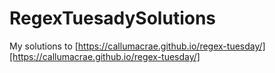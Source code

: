 # RegexTuesadySolutions
My solutions to [https://callumacrae.github.io/regex-tuesday/][https://callumacrae.github.io/regex-tuesday/]
